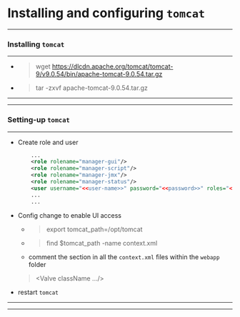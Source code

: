 # Installing and configuring `tomcat`
---

### Installing `tomcat`
---
* > wget https://dlcdn.apache.org/tomcat/tomcat-9/v9.0.54/bin/apache-tomcat-9.0.54.tar.gz
* > tar -zxvf apache-tomcat-9.0.54.tar.gz

---
---

### Setting-up `tomcat`
---
* Create role and user
    ```xml
        ...
        <role rolename="manager-gui"/>
        <role rolename="manager-script"/>
        <role rolename="manager-jmx"/>
        <role rolename="manager-status"/>
        <user username="<<user-name>>" password="<<password>>" roles="<<rolename>>"/>
        ...
        ...
    ```
* Config change to enable UI access
    * > export tomcat_path=/opt/tomcat
    * > find $tomcat_path -name context.xml
    * comment the section in all the `context.xml` files within the `webapp` folder
    > <Valve className .../>
* restart `tomcat`

---
---